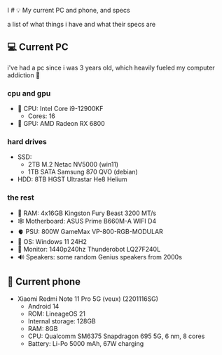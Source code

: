 I # 💡 My current PC and phone, and specs

a list of what things i have and what their specs are

## 💻 Current PC

i've had a pc since i was 3 years old, which heavily fueled my computer addiction 🥰

### cpu and gpu

- 🧠 CPU: Intel Core i9-12900KF
  - Cores: 16
- 👀 GPU: AMD Radeon RX 6800

### hard drives

- SSD:
  - 2TB M.2 Netac NV5000 (win11)
  - 1TB SATA Samsung 870 QVO (debian)
- HDD: 8TB HGST Ultrastar He8 Helium

### the rest

- 🤯 RAM: 4x16GB Kingston Fury Beast 3200 MT/s
- 🕸️ Motherboard: ASUS Prime B660M-A WIFI D4
- 🫀 PSU: 800W GameMax VP-800-RGB-MODULAR
- 💽 OS: Windows 11 24H2
- 👋 Monitor: 1440p240hz Thunderobot LQ27F240L
- 🔊 Speakers: some random Genius speakers from 2000s

## 📱 Current phone

- Xiaomi Redmi Note 11 Pro 5G (veux) (2201116SG)
  - Android 14
  - ROM: LineageOS 21
  - Internal storage: 128GB
  - RAM: 8GB
  - CPU: Qualcomm SM6375 Snapdragon 695 5G, 6 nm, 8 cores
  - Battery: Li-Po 5000 mAh, 67W charging
